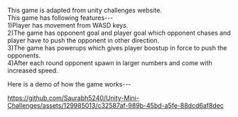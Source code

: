 This game is adapted from unity challenges website.   
This game has following features---   
1)Player has movement from WASD keys.      
2)The game has opponent goal and player goal which opponent chases and player have to push the opponent in other direction.   
3)The game has powerups which gives player boostup in force to push the opponents.   
4)After each round opponent spawn in larger numbers and come with increased speed.    

Here is a demo of how the game works---   



https://github.com/Saurabh5240/Unity-Mini-Challenges/assets/129985013/c32587af-989b-45bd-a5fe-88dcd6af8dec




